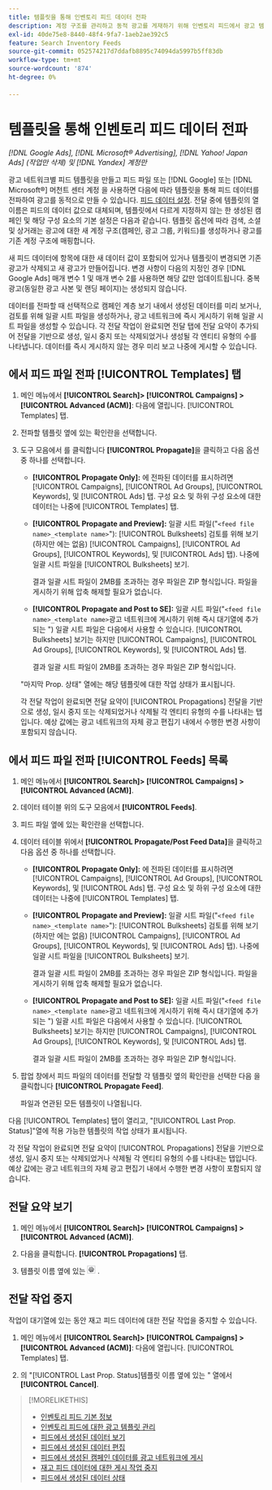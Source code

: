 ```yaml
---
title: 템플릿을 통해 인벤토리 피드 데이터 전파
description: 계정 구조를 관리하고 동적 광고를 게재하기 위해 인벤토리 피드에서 광고 템플릿을 통해 데이터를 전파하는 방법에 대해 알아봅니다.
exl-id: 40de75e8-8440-48f4-9fa7-1aeb2ae392c5
feature: Search Inventory Feeds
source-git-commit: 052574217d7ddafb8895c74094da5997b5ff83db
workflow-type: tm+mt
source-wordcount: '874'
ht-degree: 0%

---
```


# 템플릿을 통해 인벤토리 피드 데이터 전파

*[!DNL Google Ads], [!DNL Microsoft® Advertising], [!DNL Yahoo! Japan Ads] (작업만 삭제) 및 [!DNL Yandex] 계정만*

광고 네트워크별 피드 템플릿을 만들고 피드 파일 또는 [!DNL Google] 또는 [!DNL Microsoft®] 머천트 센터 계정 을 사용하면 다음에 따라 템플릿을 통해 피드 데이터를 전파하여 광고를 동적으로 만들 수 있습니다. [피드 데이터 설정](feed-settings-manage.md). 전달 중에 템플릿의 열 이름은 피드의 데이터 값으로 대체되며, 템플릿에서 다르게 지정하지 않는 한 생성된 캠페인 및 해당 구성 요소의 기본 설정은 다음과 같습니다. 템플릿 옵션에 따라 검색, 소셜 및 상거래는 광고에 대한 새 계정 구조(캠페인, 광고 그룹, 키워드)를 생성하거나 광고를 기존 계정 구조에 매핑합니다.

새 피드 데이터에 항목에 대한 새 데이터 값이 포함되어 있거나 템플릿이 변경되면 기존 광고가 삭제되고 새 광고가 만들어집니다. 변경 사항이 다음의 지정인 경우 [!DNL Google Ads] 매개 변수 1 및 매개 변수 2를 사용하면 해당 값만 업데이트됩니다. 중복 광고(동일한 광고 사본 및 랜딩 페이지)는 생성되지 않습니다.

데이터를 전파할 때 선택적으로 캠페인 계층 보기 내에서 생성된 데이터를 미리 보거나, 검토를 위해 일괄 시트 파일을 생성하거나, 광고 네트워크에 즉시 게시하기 위해 일괄 시트 파일을 생성할 수 있습니다. 각 전달 작업이 완료되면 전달 탭에 전달 요약이 추가되어 전달을 기반으로 생성, 일시 중지 또는 삭제되었거나 생성될 각 엔티티 유형의 수를 나타냅니다. 데이터를 즉시 게시하지 않는 경우 미리 보고 나중에 게시할 수 있습니다.

## 에서 피드 파일 전파 [!UICONTROL Templates] 탭

1. 메인 메뉴에서 **[!UICONTROL Search]> [!UICONTROL Campaigns] >[!UICONTROL Advanced (ACM)]**: 다음에 열립니다. [!UICONTROL Templates] 탭.

1. 전파할 템플릿 옆에 있는 확인란을 선택합니다.

1. 도구 모음에서 를 클릭합니다 **[!UICONTROL Propagate]**&#x200B;을 클릭하고 다음 옵션 중 하나를 선택합니다.

   * **[!UICONTROL Propagate Only]:** 에 전파된 데이터를 표시하려면 [!UICONTROL Campaigns], [!UICONTROL Ad Groups], [!UICONTROL Keywords], 및 [!UICONTROL Ads] 탭. 구성 요소 및 하위 구성 요소에 대한 데이터는 나중에 [!UICONTROL Templates] 탭.

   * **[!UICONTROL Propagate and Preview]:** 일괄 시트 파일(&quot;`<feed file name>_<template name>`&quot;): [!UICONTROL Bulksheets] 검토를 위해 보기(하지만 에는 없음) [!UICONTROL Campaigns], [!UICONTROL Ad Groups], [!UICONTROL Keywords], 및 [!UICONTROL Ads] 탭). 나중에 일괄 시트 파일을 [!UICONTROL Bulksheets] 보기.

     결과 일괄 시트 파일이 2MB를 초과하는 경우 파일은 ZIP 형식입니다. 파일을 게시하기 위해 압축 해제할 필요가 없습니다.

   * **[!UICONTROL Propagate and Post to SE]:** 일괄 시트 파일(&quot;`<feed file name>_<template name>`광고 네트워크에 게시하기 위해 즉시 대기열에 추가되는 &quot;) 일괄 시트 파일은 다음에서 사용할 수 있습니다. [!UICONTROL Bulksheets] 보기는 하지만 [!UICONTROL Campaigns], [!UICONTROL Ad Groups], [!UICONTROL Keywords], 및 [!UICONTROL Ads] 탭.

     결과 일괄 시트 파일이 2MB를 초과하는 경우 파일은 ZIP 형식입니다.

   &quot;마지막 Prop. 상태&quot; 열에는 해당 템플릿에 대한 작업 상태가 표시됩니다.

   각 전달 작업이 완료되면 전달 요약이 [!UICONTROL Propagations] 전달을 기반으로 생성, 일시 중지 또는 삭제되었거나 삭제될 각 엔티티 유형의 수를 나타내는 탭입니다. 예상 값에는 광고 네트워크의 자체 광고 편집기 내에서 수행한 변경 사항이 포함되지 않습니다.

## 에서 피드 파일 전파 [!UICONTROL Feeds] 목록

1. 메인 메뉴에서 **[!UICONTROL Search]> [!UICONTROL Campaigns] >[!UICONTROL Advanced (ACM)]**.

1. 데이터 테이블 위의 도구 모음에서 **[!UICONTROL Feeds]**.

1. 피드 파일 옆에 있는 확인란을 선택합니다.

1. 데이터 테이블 위에서 **[!UICONTROL Propagate/Post Feed Data]**&#x200B;을 클릭하고 다음 옵션 중 하나를 선택합니다.

   * **[!UICONTROL Propagate Only]:** 에 전파된 데이터를 표시하려면 [!UICONTROL Campaigns], [!UICONTROL Ad Groups], [!UICONTROL Keywords], 및 [!UICONTROL Ads] 탭. 구성 요소 및 하위 구성 요소에 대한 데이터는 나중에 [!UICONTROL Templates] 탭.

   * **[!UICONTROL Propagate and Preview]:** 일괄 시트 파일(&quot;`<feed file name>_<template name>`&quot;): [!UICONTROL Bulksheets] 검토를 위해 보기(하지만 에는 없음) [!UICONTROL Campaigns], [!UICONTROL Ad Groups], [!UICONTROL Keywords], 및 [!UICONTROL Ads] 탭). 나중에 일괄 시트 파일을 [!UICONTROL Bulksheets] 보기.

     결과 일괄 시트 파일이 2MB를 초과하는 경우 파일은 ZIP 형식입니다. 파일을 게시하기 위해 압축 해제할 필요가 없습니다.

   * **[!UICONTROL Propagate and Post to SE]:** 일괄 시트 파일(&quot;`<feed file name>_<template name>`광고 네트워크에 게시하기 위해 즉시 대기열에 추가되는 &quot;) 일괄 시트 파일은 다음에서 사용할 수 있습니다. [!UICONTROL Bulksheets] 보기는 하지만 [!UICONTROL Campaigns], [!UICONTROL Ad Groups], [!UICONTROL Keywords], 및 [!UICONTROL Ads] 탭.

     결과 일괄 시트 파일이 2MB를 초과하는 경우 파일은 ZIP 형식입니다.

1. 팝업 창에서 피드 파일의 데이터를 전달할 각 템플릿 옆의 확인란을 선택한 다음 을 클릭합니다 **[!UICONTROL Propagate Feed]**.

   파일과 연관된 모든 템플릿이 나열됩니다.

다음 [!UICONTROL Templates] 탭이 열리고, &quot;[!UICONTROL Last Prop. Status]&quot;열에 적용 가능한 템플릿의 작업 상태가 표시됩니다.

각 전달 작업이 완료되면 전달 요약이 [!UICONTROL Propagations] 전달을 기반으로 생성, 일시 중지 또는 삭제되었거나 삭제될 각 엔티티 유형의 수를 나타내는 탭입니다. 예상 값에는 광고 네트워크의 자체 광고 편집기 내에서 수행한 변경 사항이 포함되지 않습니다.

## 전달 요약 보기

1. 메인 메뉴에서 **[!UICONTROL Search]> [!UICONTROL Campaigns] >[!UICONTROL Advanced (ACM)]**.

1. 다음을 클릭합니다. **[!UICONTROL Propagations]** 탭.

1. 템플릿 이름 옆에 있는 ![설정 보기/편집 아이콘](/help/search-social-commerce/assets/settings.png "설정 보기/편집 아이콘") .

## 전달 작업 중지

작업이 대기열에 있는 동안 재고 피드 데이터에 대한 전달 작업을 중지할 수 있습니다.

1. 메인 메뉴에서 **[!UICONTROL Search]> [!UICONTROL Campaigns] >[!UICONTROL Advanced (ACM)]**: 다음에 열립니다. [!UICONTROL Templates] 탭.

1. 의 &quot;[!UICONTROL Last Prop. Status]템플릿 이름 옆에 있는 &quot; 열에서 **[!UICONTROL Cancel]**.

>[!MORELIKETHIS]
>
>* [인벤토리 피드 기본 정보](inventory-feeds-about.md)
>* [인벤토리 피드에 대한 광고 템플릿 관리](/help/search-social-commerce/campaign-management/inventory-feeds/ad-templates/ad-template-manage.md)
>* [피드에서 생성된 데이터 보기](propagated-data-view.md)
>* [피드에서 생성된 데이터 편집](propagated-data-edit.md)
>* [피드에서 생성된 캠페인 데이터를 광고 네트워크에 게시](propagated-data-post.md)
>* [재고 피드 데이터에 대한 게시 작업 중지](stop-job.md)
>* [피드에서 생성된 데이터 상태](propagated-data-status.md)
